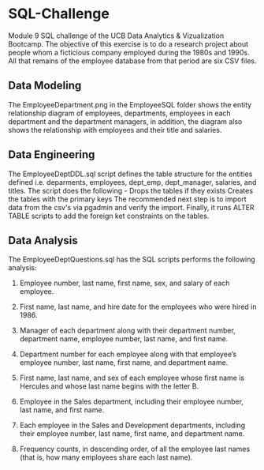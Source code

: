 # SQL-Challenge
Module 9 SQL challenge of the UCB Data Analytics & Vizualization Bootcamp. The objective of this exercise is to do a research project about people whom a ficticious company employed during the 1980s and 1990s. All that remains of the employee database from that period are six CSV files.

## Data Modeling
The EmployeeDepartment.png in the EmployeeSQL folder shows the entity relationship diagram of employees, departments, employees in each department and the department managers, in addition, the diagram also shows the relationship with employees and their title and salaries.

## Data Engineering
The EmployeeDeptDDL.sql script defines the table structure for the entities defined i.e. deparments, employees, dept_emp, dept_manager, salaries, and titles. The script does the following - 
Drops the tables if they exists
Creates the tables with the primary keys
The recommended next step is to import data from the csv's via pgadmin and verify the import.
Finally, it runs ALTER TABLE scripts to add the foreign ket constraints on the tables.

## Data Analysis
The EmployeeDeptQuestions.sql has the SQL scripts performs the following analysis:
1. Employee number, last name, first name, sex, and salary of each employee.

2. First name, last name, and hire date for the employees who were hired in 1986.

3. Manager of each department along with their department number, department name, employee number, last name, and first name.

4. Department number for each employee along with that employee’s employee number, last name, first name, and department name.

5. First name, last name, and sex of each employee whose first name is Hercules and whose last name begins with the letter B.

6. Employee in the Sales department, including their employee number, last name, and first name.

7. Each employee in the Sales and Development departments, including their employee number, last name, first name, and department name.

8. Frequency counts, in descending order, of all the employee last names (that is, how many employees share each last name).